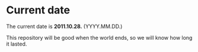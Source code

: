 # Current date

The current date is **2011.10.28.** (YYYY.MM.DD.)

This repository will be good when the world ends, so we will know how long it lasted.